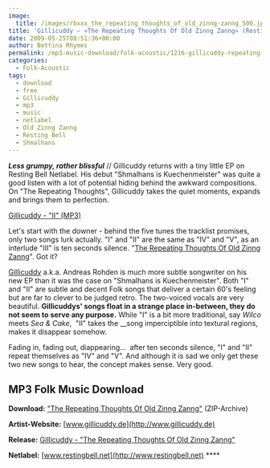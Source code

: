 ```yaml
---
image:
  title: /images/rbxxx_the_repeating_thoughts_of_old_zinng-zanng_500.jpg
title: 'Gillicuddy – »The Repeating Thoughts Of Old Zinng Zanng« (Resting Bell)'
date: 2009-05-25T08:51:36+00:00
author: Bettina Rhymes
permalink: /mp3-music-download/folk-acoustic/1216-gillicuddy-repeating-thoughts-zinng-zanng-resting-bell
categories:
  - Folk-Acoustic
tags:
  - download
  - free
  - Gillicuddy
  - mp3
  - music
  - netlabel
  - Old Zinng Zanng
  - Resting Bell
  - Shmalhans
---
```

***Less grumpy, rather blissful*** // Gillicuddy returns with a tiny little EP on Resting Bell Netlabel. His debut "Shmalhans is Kuechenmeister" was quite a good listen with a lot of potential hiding behind the awkward compositions. On "The Repeating Thoughts", Gillicuddy takes the quiet moments, expands and brings them to perfection.

<a href="http://media.sonicsquirrel.net/restingbell/rb058/02-II.mp3" target="new">Gillicuddy - "II" (MP3)</a>

<!--more-->

<!--adsense-->

Let's start with the downer - behind the five tunes the tracklist promises, only two songs lurk actually. "I" and "II" are the same as "IV" and "V", as an interlude "III" is ten seconds silence. "[The Repeating Thoughts Of Old Zinng Zanng](http://www.restingbell.net/releases/rb058-the-repeating-thoughts-of-old-zinng-zanng)". Got it?

[Gillicuddy](http://www.gillicuddy.de) a.k.a. Andreas Rohden is much more subtle songwriter on his new EP than it was the case on "Shmalhans is Kuechenmeister". Both "I" and "II" are subtle and decent Folk songs that deliver a certain 60's feeling but are far to clever to be judged retro. The two-voiced vocals are very beautiful. **Gillicuddys' songs float in a strange place in-between, they do not seem to serve any purpose.** While "I" is a bit more traditional, say _Wilco_ meets _Sea & Cake_,  "II" takes the __song imperciptible into textural regions, makes it disappear somehow.

Fading in, fading out, diappearing...  after ten seconds silence, "I" and "II" repeat themselves as "IV" and "V". And although it is sad we only get these two new songs to hear, the concept makes sense. Very good.

## MP3 Folk Music Download

**Download:** ["The Repeating Thoughts Of Old Zinng Zanng"](http://media.sonicsquirrel.net/restingbell/rb058/rb058.zip) (ZIP-Archive)
  
**Artist-Website:** [www.gillicuddy.de](http://www.gillicuddy.de)
  
**Release:** [Gillicuddy - "The Repeating Thoughts Of Old Zinng Zanng"](http://www.restingbell.net/releases/rb058-the-repeating-thoughts-of-old-zinng-zanng)
  
**Netlabel:** [www.restingbell.net](http://www.restingbell.net) ****